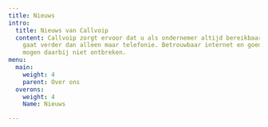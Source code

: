```yaml
---
title: Nieuws
intro:
  title: Nieuws van Callvoip
  content: Callvoip zorgt ervoor dat u als ondernemer altijd bereikbaar bent, dat
    gaat verder dan alleen maar telefonie. Betrouwbaar internet en goede apparatuur
    mogen daarbij niet ontbreken.
menu:
  main:
    weight: 4
    parent: Over ons
  overons:
    weight: 4
    Name: Nieuws

---
```

